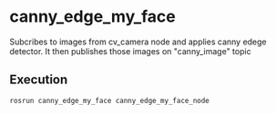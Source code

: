 # canny_edge_my_face
Subcribes to images from cv_camera node and applies canny edege detector. It then publishes those images on "canny_image" topic

## Execution

```
rosrun canny_edge_my_face canny_edge_my_face_node 

